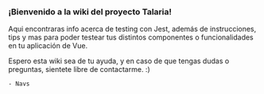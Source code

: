 <h3> ¡Bienvenido a la wiki del proyecto Talaria! </h3>

Aqui encontraras info acerca de testing con Jest, además de instrucciones, tips y mas para poder testear tus distintos componentes o funcionalidades en tu aplicación de Vue.
 
Espero esta wiki sea de tu ayuda, y en caso de que tengas dudas o preguntas, sientete libre de contactarme. :)

``- Navs``
